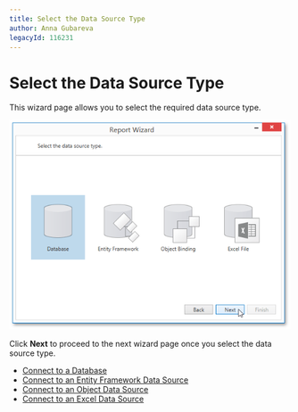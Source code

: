 ```yaml
---
title: Select the Data Source Type
author: Anna Gubareva
legacyId: 116231
---
```

# Select the Data Source Type
This wizard page allows you to select the required data source type.

![WPDDesigner_ReportWizard_SelectDataSourceType](../../../../../images/img122896.png)

Click **Next** to proceed to the next wizard page once you select the data source type.
* [Connect to a Database](connect-to-a-database.md)
* [Connect to an Entity Framework Data Source](connect-to-an-entity-framework-data-source.md)
* [Connect to an Object Data Source](connect-to-an-object-data-source.md)
* [Connect to an Excel Data Source](connect-to-an-excel-data-source.md)